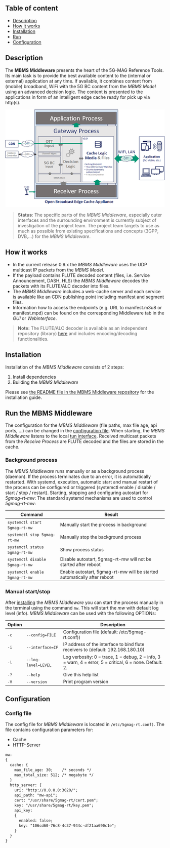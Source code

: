 ## Table of content
* <a href="#Description"> Description</a>
* <a href="#How-it-works"> How it works</a>
* <a href="#Installation"> Installation</a>
* <a href="#run-the-mbms-middleware"> Run</a>
* <a href="#Configuration"> Configuration</a>

## Description
The **MBMS Middleware** presents the heart of the 5G-MAG Reference Tools. Its main task is to provide the best available content to the (internal or external) application at any time. If available, it combines content from (mobile) broadband, WiFi with the 5G BC content from the *MBMS Model* using an advanced decision logic. The content is presented to the applications in form of an intelligent edge cache ready for pick up via http(s).

<img src="https://github.com/5G-MAG/Documentation-and-Architecture/blob/main/media/wiki/concept-gp.png">

> **Status**: The specific parts of the *MBMS Middleware*, especially outer interfaces and the surrounding environment is currently subject of investigation of the project team.  The project team targets to use as much as possible from existing specifications and concepts (3GPP, DVB,...) for the *MBMS Middleware*.

## How it works
* In the current release 0.9.x the *MBMS Middleware* uses the UDP multicast IP packets from the *MBMS Model*.
* If the payload contains FLUTE decoded content (files, i.e. Service Announcement, DASH, HLS) the *MBMS Middleware* decodes the packets with its FLUTE/ALC decoder into files.
* The *MBMS Middleware* includes a web-cache server and each service is available like an CDN publishing point including manifest and segment files.
* Information how to access the endpoints (e.g. URL to manifest.m3u8 or manifest.mpd) can be found on the corresponding Middleware tab in the *GUI* or *Webinterface*.
> **Note:** The FLUTE/ALC decoder is available as an independent repository (library) [here](https://github.com/5G-MAG/libflute) and includes encoding/decoding functionalities.

## Installation
Installation of the *MBMS Middleware* consists of 2 steps:
1. Install dependencies
2. Building the *MBMS Middleware*

Please see [the README file in the MBMS Middleware repository](https://github.com/5G-MAG/rt-mbms-mw#readme) for the installation guide.

## Run the MBMS Middleware
The configuration for the *MBMS Middleware* (file paths, max file age, api ports, ...) can be changed in the <a href="#config-file">configuration file</a>.
When starting, the *MBMS Middleware* listens to the local [tun interface](https://github.com/5G-MAG/Documentation-and-Architecture/wiki/MBMS-Modem#multicast-routing). Received multicast packets from the *Receive Process* are FLUTE decoded and the files are stored in the cache.

### Background process
The *MBMS Middleware* runs manually or as a background process (daemon).
If the process terminates due to an error, it is automatically restarted. With systemd, execution, automatic start and manual restart of the process can be configured or triggered (systemctl enable / disable / start / stop / restart).
Starting, stopping and configuring autostart for *5gmag-rt-mw*: The standard systemd mechanisms are used to control *5gmag-rt-mw*:

| Command| Result |
| ------------- |-------------|
|  `` systemctl start 5gmag-rt-mw `` | Manually start the process in background |
|  `` systemctl stop 5gmag-rt-mw `` | Manually stop the background process |
|  `` systemctl status 5gmag-rt-mw `` | Show process status |
|  `` systemctl disable 5gmag-rt-mw `` | Disable autostart, 5gmag-rt-mw will not be started after reboot |
|  `` systemctl enable 5gmag-rt-mw `` | Enable autostart, 5gmag-rt-mw will be started automatically after reboot |

### Manual start/stop
After [installing](https://github.com/5G-MAG/rt-mbms-mw#readme) the *MBMS Middleware* you can start the process manually in the terminal using the command ``mw``. This will start the *mw* with default log level (info). *MBMS Middleware* can be used with the following OPTIONs:

| Option | | Description |
| ------------- |---|-------------|
|  `` -c `` | `` --config=FILE `` | Configuration file (default: /etc/5gmag-rt.conf)) |
|  `` -i `` | `` --interface=IF `` | IP address of the interface to bind flute receivers to (default: 192.168.180.10) |
|  `` -l `` | `` --log-level=LEVEL  `` | Log verbosity: 0 = trace, 1 = debug, 2 = info, 3 = warn, 4 = error, 5 = critical, 6 = none. Default: 2. |
|  `` -? `` | `` --help `` | Give this help list |
|  `` -V `` | `` --version `` | Print program version |

## Configuration
### Config file

The config file for *MBMS Middleware* is located in ``/etc/5gmag-rt.conf)``. The file contains configuration parameters for:
* Cache
* HTTP-Server

````
mw: 
{
  cache: { 
    max_file_age: 30;    /* seconds */
    max_total_size: 512; /* megabyte */
  }
  http_server: {
    uri: "http://0.0.0.0:3020/";
    api_path: "mw-api";
    cert: "/usr/share/5gmag-rt/cert.pem";
    key: "/usr/share/5gmag-rt/key.pem";
    api_key:
    {
      enabled: false;
      key: "106cd60-76c8-4c37-944c-df21aa690c1e";
    }
  }
}

````